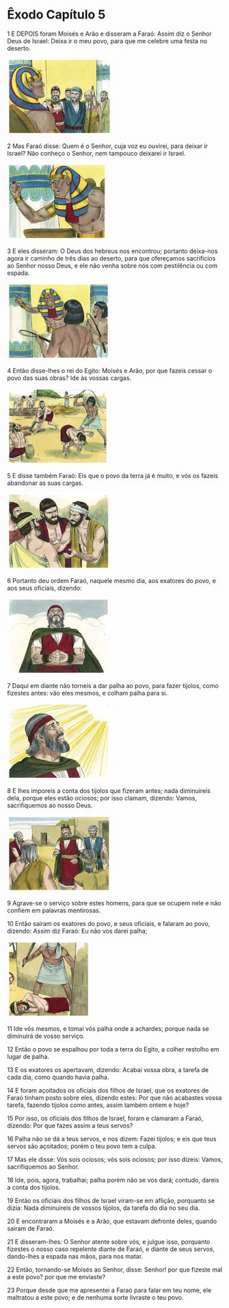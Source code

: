 # Êxodo Capítulo 5

1	E DEPOIS foram Moisés e Arão e disseram a Faraó: Assim diz o Senhor Deus de Israel: Deixa ir o meu povo, para que me celebre uma festa no deserto.

![](.img/02_Ex_05_01_RG.jpg)

2	Mas Faraó disse: Quem é o Senhor, cuja voz eu ouvirei, para deixar ir Israel? Não conheço o Senhor, nem tampouco deixarei ir Israel.

![](.img/02_Ex_05_02_RG.jpg)

3	E eles disseram: O Deus dos hebreus nos encontrou; portanto deixa-nos agora ir caminho de três dias ao deserto, para que ofereçamos sacrifícios ao Senhor nosso Deus, e ele não venha sobre nós com pestilência ou com espada.

![](.img/02_Ex_05_03_RG.jpg)

4	Então disse-lhes o rei do Egito: Moisés e Arão, por que fazeis cessar o povo das suas obras? Ide às vossas cargas.

![](.img/02_Ex_05_04_RG.jpg)

5	E disse também Faraó: Eis que o povo da terra já é muito, e vós os fazeis abandonar as suas cargas.

![](.img/02_Ex_05_05_RG.jpg)

6	Portanto deu ordem Faraó, naquele mesmo dia, aos exatores do povo, e aos seus oficiais, dizendo:

![](.img/02_Ex_05_06_RG.jpg)

7	Daqui em diante não torneis a dar palha ao povo, para fazer tijolos, como fizestes antes: vão eles mesmos, e colham palha para si.

![](.img/02_Ex_05_07_RG.jpg)

8	E lhes imporeis a conta dos tijolos que fizeram antes; nada diminuireis dela, porque eles estão ociosos; por isso clamam, dizendo: Vamos, sacrifiquemos ao nosso Deus.

![](.img/02_Ex_05_08_RG.jpg)

9	Agrave-se o serviço sobre estes homens, para que se ocupem nele e não confiem em palavras mentirosas.

10	Então saíram os exatores do povo, e seus oficiais, e falaram ao povo, dizendo: Assim diz Faraó: Eu não vos darei palha;

![](.img/02_Ex_05_10_RG.jpg)

11	Ide vós mesmos, e tomai vós palha onde a achardes; porque nada se diminuirá de vosso serviço.

12	Então o povo se espalhou por toda a terra do Egito, a colher restolho em lugar de palha.

13	E os exatores os apertavam, dizendo: Acabai vossa obra, a tarefa de cada dia, como quando havia palha.

14	E foram açoitados os oficiais dos filhos de Israel, que os exatores de Faraó tinham posto sobre eles, dizendo estes: Por que não acabastes vossa tarefa, fazendo tijolos como antes, assim também ontem e hoje?

15	Por isso, os oficiais dos filhos de Israel, foram e clamaram a Faraó, dizendo: Por que fazes assim a teus servos?

16	Palha não se dá a teus servos, e nos dizem: Fazei tijolos; e eis que teus servos são açoitados; porém o teu povo tem a culpa.

17	Mas ele disse: Vós sois ociosos; vós sois ociosos; por isso dizeis: Vamos, sacrifiquemos ao Senhor.

18	Ide, pois, agora, trabalhai; palha porém não se vos dará; contudo, dareis a conta dos tijolos.

19	Então os oficiais dos filhos de Israel viram-se em aflição, porquanto se dizia: Nada diminuireis de vossos tijolos, da tarefa do dia no seu dia.

20	E encontraram a Moisés e a Arão, que estavam defronte deles, quando saíram de Faraó.

21	E disseram-lhes: O Senhor atente sobre vós, e julgue isso, porquanto fizestes o nosso caso repelente diante de Faraó, e diante de seus servos, dando-lhes a espada nas mãos, para nos matar.

22	Então, tornando-se Moisés ao Senhor, disse: Senhor! por que fizeste mal a este povo? por que me enviaste?

23	Porque desde que me apresentei a Faraó para falar em teu nome, ele maltratou a este povo; e de nenhuma sorte livraste o teu povo.

